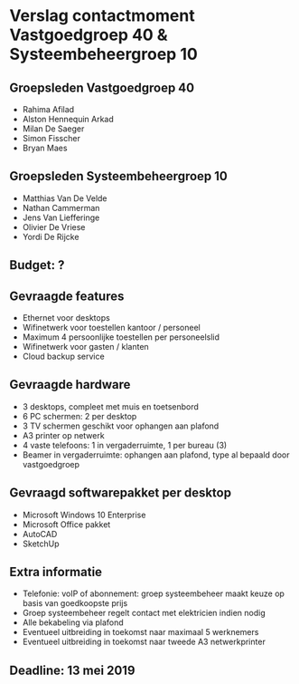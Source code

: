 # Verslag contactmoment Vastgoedgroep 40 & Systeembeheergroep 10

## Groepsleden Vastgoedgroep 40
- Rahima Afilad
- Alston Hennequin Arkad
- Milan De Saeger
- Simon Fisscher
- Bryan Maes
## Groepsleden Systeembeheergroep 10
- Matthias Van De Velde
- Nathan Cammerman
- Jens Van Liefferinge
- Olivier De Vriese
- Yordi De Rijcke

## Budget: ?

## Gevraagde features

- Ethernet voor desktops
- Wifinetwerk voor toestellen kantoor / personeel
- Maximum 4 persoonlijke toestellen per personeelslid
- Wifinetwerk voor gasten / klanten
- Cloud backup service

## Gevraagde hardware

- 3 desktops, compleet met muis en toetsenbord
- 6 PC schermen: 2 per desktop
- 3 TV schermen geschikt voor ophangen aan plafond
- A3 printer op netwerk
- 4 vaste telefoons: 1 in vergaderruimte, 1 per bureau (3)
- Beamer in vergaderruimte: ophangen aan plafond, type al bepaald door vastgoedgroep

## Gevraagd softwarepakket per desktop

- Microsoft Windows 10 Enterprise
- Microsoft Office pakket
- AutoCAD
- SketchUp

## Extra informatie

- Telefonie: voIP of abonnement: groep systeembeheer maakt keuze op basis van goedkoopste prijs
- Groep systeembeheer regelt contact met elektricien indien nodig
- Alle bekabeling via plafond
- Eventueel uitbreiding in toekomst naar maximaal 5 werknemers
- Eventueel uitbreiding in toekomst naar tweede A3 netwerkprinter

## Deadline: 13 mei 2019